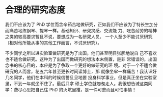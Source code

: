 # 合理的研究态度

我们不应该为了 PhD 学位而含辛茹苦地做研究，正如我们不应该为了特长生加分而痛苦地练钢琴、提琴一样。基础知识、研究灵感、交流能 力、吃苦耐劳的精神之类的较高要求暂且不说，要想成为一名研究人员， 一个人至少不能讨厌研究 （相对他所能从事的其他工作而言，不讨厌研究）。

不少同学之所以进实验室做研究是为了出国。他们甚至明目张胆地说自 己不喜欢也不适合做研究。这种为了出国而做研究的想法本末倒置，是非 常错误的。出国念书的核心目的，本应是为了争取一个更好的做研究的环 境。对于一个不适合做研究的人而言，花五六年甚至更长时间读博士，那 就像坐牢一样痛苦！我认识好几名同学，他们在本科的时候信誓旦旦地要 投身科学事业，但是真正坐在实验室里，不到一年就坐不住了。最后只拿 硕士学位就匆匆走人。我很想告诫这类同学：费尽心思把自己往 PhD 的火坑里推，是一件可悲而且可怕事情！

